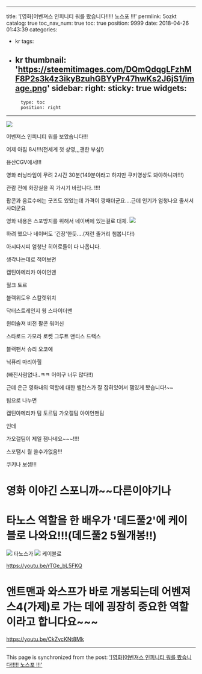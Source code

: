 
---
title: '[영화]어벤져스 인피니티 워를 봤습니다!!!!! 노스포 !!!'
permlink: 5ozkt
catalog: true
toc_nav_num: true
toc: true
position: 9999
date: 2018-04-26 01:43:39
categories:
- kr
tags:
- kr
thumbnail: 'https://steemitimages.com/DQmQdqgLFzhMF8P2s3k4z3ikyBzuhGBYyPr47hwKs2J6jS1/image.png'
sidebar:
    right:
        sticky: true
widgets:
    -
        type: toc
        position: right
---


![](https://steemitimages.com/DQmQdqgLFzhMF8P2s3k4z3ikyBzuhGBYyPr47hwKs2J6jS1/image.png)

어벤져스 인피니티 워를 보았습니다!!!

어제 아침 8시!!!(전세계 첫 상영,,,괜한 부심!)

 용산CGV에서!!!

영화 러닝타임이 무려 2시간 30분(149분이라고 하지만  쿠키영상도 봐야하니까!!!)

관람 전에 화장실을 꼭 가시기 바랍니다. !!!!

팝콘과 음료수에는 굿즈도 있었는데 가격이 깡패더군요....근데 인기가 엄청나요 줄서서 사더군요

영화 내용은 스포방지를 위해서 네이버에 있는걸로 대체.
![](https://steemitimages.com/DQmWDrjrhcw2xjwHnrvJqt9PwRmDvJDQ8mTC3T6r1VYW5ww/image.png)

하려 했으나 네이버도 '긴장'한듯....(저런 줄거리 첨봅니다!)

아시다시피 엄청난 히어로들이 다 나옵니다.

생각나는데로 적어보면

캡틴아메리카 
아이언맨

헐크
토르

블랙위도우
스칼렛위치

닥터스트레인지
웡
스파이더맨

윈터솔져
비전
팔콘
워머신

스타로드
가모라 
로켓
그루트
맨티스
드랙스

블랙팬서
슈리
오코예

닉퓨리
마리아힐

(빠진사람없나..ㅋㅋ 어이구 너무 많다!!)

근데 은근 영화내의 역할에 대한 밸런스가 잘 잡혀있어서 잼있게 봤습니다!~~

팀으로 나누면

캡틴아메리카 팀
토르팀
가오갤팀
아이언맨팀

인데

가오갤팀이 제일 잼나네요~~~!!!!

스포땜시 뭘 쓸수가없음!!!

쿠키나 보셈!!!


# 영화 이야긴 스포니까~~다른이야기나

# 타노스 역할을 한 배우가 '데드풀2'에 케이블로 나와요!!!(데드풀2 5월개봉!!)

![](https://steemitimages.com/DQmeCoaS4hNRdeuGUZruC8QqPcg6ZABqo3wEGpLi77vcBa5/image.png)
타노스가
![](https://steemitimages.com/DQmW3GuNbx2rr6LjKFVDC8gPsDRAYDvyowNNMGnhWRTnMof/image.png)
케이블로

https://youtu.be/rTGe_bL5FKQ



# 앤트맨과 와스프가 바로 개봉되는데  어벤져스4(가제)로 가는 데에 굉장히 중요한 역할이라고 합니다요~~~

https://youtu.be/CkZvcKNt8Mk

- - -

This page is synchronized from the post: ['[영화]어벤져스 인피니티 워를 봤습니다!!!!! 노스포 !!!'](https://steemit.com/@virus707/5ozkt)
